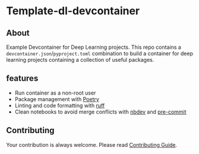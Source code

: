 # Template-dl-devcontainer

## About

Example Devcontainer for Deep Learning projects. This repo contains a `devcontainer.json`/`pyproject.toml` combination to build a container for deep learning projects containing a collection of useful packages.

## features

- Run container as a non-root user
- Package management with [Poetry](https://python-poetry.org/)
- Linting and code formatting with [ruff](https://docs.astral.sh/ruff/)
- Clean notebooks to avoid merge conflicts with [nbdev](https://nbdev.fast.ai/) and [pre-commit](https://pre-commit.com/)

## Contributing

Your contribution is always welcome. Please read [Contributing Guide](https://github.com/rmuraix/.github/blob/main/.github/CONTRIBUTING.md).
